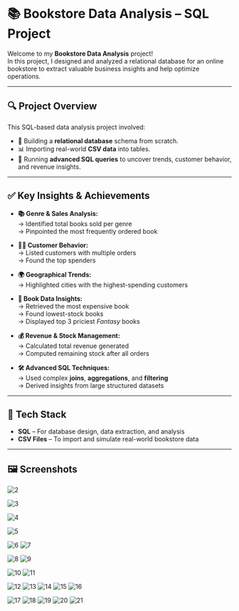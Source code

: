 # 📚 Bookstore Data Analysis – SQL Project

Welcome to my **Bookstore Data Analysis** project!  
In this project, I designed and analyzed a relational database for an online bookstore to extract valuable business insights and help optimize operations.

---

## 🔍 Project Overview

This SQL-based data analysis project involved:

- 📁 Building a **relational database** schema from scratch.
- 📊 Importing real-world **CSV data** into tables.
- 🧠 Running **advanced SQL queries** to uncover trends, customer behavior, and revenue insights.

---

## ✅ Key Insights & Achievements

- **📚 Genre & Sales Analysis:**  
  → Identified total books sold per genre  
  → Pinpointed the most frequently ordered book

- **🧍‍♂️ Customer Behavior:**  
  → Listed customers with multiple orders  
  → Found the top spenders

- **🌍 Geographical Trends:**  
  → Highlighted cities with the highest-spending customers

- **📖 Book Data Insights:**  
  → Retrieved the most expensive book  
  → Found lowest-stock books  
  → Displayed top 3 priciest *Fantasy* books

- **💰 Revenue & Stock Management:**  
  → Calculated total revenue generated  
  → Computed remaining stock after all orders

- **🛠️ Advanced SQL Techniques:**  
  → Used complex **joins**, **aggregations**, and **filtering**  
  → Derived insights from large structured datasets

---

## 🧰 Tech Stack

- **SQL** – For database design, data extraction, and analysis  
- **CSV Files** – To import and simulate real-world bookstore data  

---

## 🖼️ Screenshots
![2](https://github.com/user-attachments/assets/e1710e58-8ef2-4dfd-ad29-a1b71276cabe)


![3](https://github.com/user-attachments/assets/071e485e-110b-4eea-b369-9a46c23e4a9a)

![4](https://github.com/user-attachments/assets/b0b25e9b-6cc9-452f-be26-d988cbc0dc5a)

![5](https://github.com/user-attachments/assets/659cf24d-46f4-450c-9ff3-8ff48411ac6c)

![6](https://github.com/user-attachments/assets/72ad5411-5a1a-4f89-b2e4-4c0f11dd66c8)
![7](https://github.com/user-attachments/assets/54be46a1-d590-4fb9-80ae-85ddbc2a75c3)


![8](https://github.com/user-attachments/assets/00f53f3d-5143-42fa-868b-2d9eed3083ec)
![9](https://github.com/user-attachments/assets/320bcb59-ff95-4557-a309-91378ea9d44c)

![10](https://github.com/user-attachments/assets/49d2b30f-9113-423e-9c13-a910e7e4d0a8)
![11](https://github.com/user-attachments/assets/8ccafda8-4c03-48c4-815d-9bd469452646)

![12](https://github.com/user-attachments/assets/60e72f75-66aa-451a-806f-d76c032b2eed)
![13](https://github.com/user-attachments/assets/2f4e70e3-c1dc-4aaa-9eed-0d4f99a142d5)
![14](https://github.com/user-attachments/assets/4bd2df11-3989-48a7-94ad-469ab4b48303)
![15](https://github.com/user-attachments/assets/45d0d5ba-f1e3-4664-b961-6ee662777ca7)
![16](https://github.com/user-attachments/assets/6deb3189-f959-41c1-89cb-4017000bbcf0)

![17](https://github.com/user-attachments/assets/92d14cba-e714-47ea-b603-3d53652c295f)
![18](https://github.com/user-attachments/assets/b34cea45-364e-48d6-963d-9b04a937fdef)
![19](https://github.com/user-attachments/assets/4b0c3269-0d1f-4bb8-b698-4e2ac94e381c)
![20](https://github.com/user-attachments/assets/6bdfcd14-09ea-4b40-8fb9-1b99c1c74c89)
![21](https://github.com/user-attachments/assets/31cadb26-c17f-4689-802d-3cdb2ca80908)

